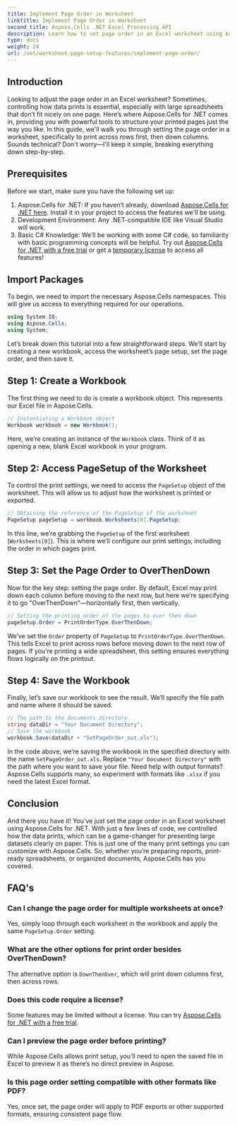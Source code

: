 ```yaml
---
title: Implement Page Order in Worksheet
linktitle: Implement Page Order in Worksheet
second_title: Aspose.Cells .NET Excel Processing API
description: Learn how to set page order in an Excel worksheet using Aspose.Cells for .NET in a simple, step-by-step guide. Perfect for beginners and experts.
type: docs
weight: 24
url: /net/worksheet-page-setup-features/implement-page-order/
---
```

## Introduction
Looking to adjust the page order in an Excel worksheet? Sometimes, controlling how data prints is essential, especially with large spreadsheets that don’t fit nicely on one page. Here’s where Aspose.Cells for .NET comes in, providing you with powerful tools to structure your printed pages just the way you like. In this guide, we'll walk you through setting the page order in a worksheet, specifically to print across rows first, then down columns. Sounds technical? Don't worry—I'll keep it simple, breaking everything down step-by-step.
## Prerequisites
Before we start, make sure you have the following set up:
1. Aspose.Cells for .NET: If you haven’t already, download [Aspose.Cells for .NET here](https://releases.aspose.com/cells/net/). Install it in your project to access the features we'll be using.
2. Development Environment: Any .NET-compatible IDE like Visual Studio will work.
3. Basic C# Knowledge: We’ll be working with some C# code, so familiarity with basic programming concepts will be helpful.
Try out [Aspose.Cells for .NET with a free trial](https://releases.aspose.com/) or get a [temporary license](https://purchase.aspose.com/temporary-license/) to access all features!
## Import Packages
To begin, we need to import the necessary Aspose.Cells namespaces. This will give us access to everything required for our operations.
```csharp
using System.IO;
using Aspose.Cells;
using System;
```
Let’s break down this tutorial into a few straightforward steps. We’ll start by creating a new workbook, access the worksheet’s page setup, set the page order, and then save it. 
## Step 1: Create a Workbook
The first thing we need to do is create a workbook object. This represents our Excel file in Aspose.Cells.
```csharp
// Instantiating a Workbook object
Workbook workbook = new Workbook();
```
Here, we’re creating an instance of the `Workbook` class. Think of it as opening a new, blank Excel workbook in your program.
## Step 2: Access PageSetup of the Worksheet
To control the print settings, we need to access the `PageSetup` object of the worksheet. This will allow us to adjust how the worksheet is printed or exported.
```csharp
// Obtaining the reference of the PageSetup of the worksheet
PageSetup pageSetup = workbook.Worksheets[0].PageSetup;
```
In this line, we’re grabbing the `PageSetup` of the first worksheet (`Worksheets[0]`). This is where we’ll configure our print settings, including the order in which pages print.
## Step 3: Set the Page Order to OverThenDown
Now for the key step: setting the page order. By default, Excel may print down each column before moving to the next row, but here we’re specifying it to go "OverThenDown"—horizontally first, then vertically.
```csharp
// Setting the printing order of the pages to over then down
pageSetup.Order = PrintOrderType.OverThenDown;
```
We’ve set the `Order` property of `PageSetup` to `PrintOrderType.OverThenDown`. This tells Excel to print across rows before moving down to the next row of pages. If you’re printing a wide spreadsheet, this setting ensures everything flows logically on the printout.
## Step 4: Save the Workbook
Finally, let’s save our workbook to see the result. We’ll specify the file path and name where it should be saved.
```csharp
// The path to the documents directory
string dataDir = "Your Document Directory";
// Save the workbook
workbook.Save(dataDir + "SetPageOrder_out.xls");
```
In the code above, we’re saving the workbook in the specified directory with the name `SetPageOrder_out.xls`. Replace `"Your Document Directory"` with the path where you want to save your file.
Need help with output formats? Aspose.Cells supports many, so experiment with formats like `.xlsx` if you need the latest Excel format.
## Conclusion
And there you have it! You’ve just set the page order in an Excel worksheet using Aspose.Cells for .NET. With just a few lines of code, we controlled how the data prints, which can be a game-changer for presenting large datasets clearly on paper. This is just one of the many print settings you can customize with Aspose.Cells. So, whether you’re preparing reports, print-ready spreadsheets, or organized documents, Aspose.Cells has you covered.
## FAQ's
### Can I change the page order for multiple worksheets at once?
Yes, simply loop through each worksheet in the workbook and apply the same `PageSetup.Order` setting.
### What are the other options for print order besides OverThenDown?
The alternative option is `DownThenOver`, which will print down columns first, then across rows.
### Does this code require a license?
Some features may be limited without a license. You can try [Aspose.Cells for .NET with a free trial](https://releases.aspose.com/).
### Can I preview the page order before printing?
While Aspose.Cells allows print setup, you’ll need to open the saved file in Excel to preview it as there’s no direct preview in Aspose.
### Is this page order setting compatible with other formats like PDF?
Yes, once set, the page order will apply to PDF exports or other supported formats, ensuring consistent page flow.


